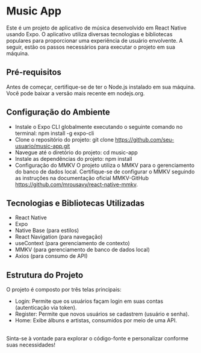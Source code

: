 # Music App
Este é um projeto de aplicativo de música desenvolvido em React Native usando Expo. O aplicativo utiliza diversas tecnologias e bibliotecas populares para proporcionar uma experiência de usuário envolvente. A seguir, estão os passos necessários para executar o projeto em sua máquina.
## Pré-requisitos
Antes de começar, certifique-se de ter o Node.js instalado em sua máquina. Você pode baixar a versão mais recente em nodejs.org.
## Configuração do Ambiente

* Instale o Expo CLI globalmente executando o seguinte comando no terminal: npm install -g expo-cli
* Clone o repositório do projeto: git clone https://github.com/seu-usuario/music-app.git
* Navegue até o diretório do projeto: cd music-app
* Instale as dependências do projeto: npm install
* Configuração do MMKV
O projeto utiliza o MMKV para o gerenciamento do banco de dados local.
Certifique-se de configurar o MMKV seguindo as instruções na documentação oficial MMKV-GitHub https://github.com/mrousavy/react-native-mmkv.

## Tecnologias e Bibliotecas Utilizadas
* React Native
* Expo
* Native Base (para estilos)
* React Navigation (para navegação)
* useContext (para gerenciamento de contexto)
* MMKV (para gerenciamento de banco de dados local)
* Axios (para consumo de API)

## Estrutura do Projeto

O projeto é composto por três telas principais:

* Login: Permite que os usuários façam login em suas contas (autenticação via token).
* Register: Permite que novos usuários se cadastrem (usuário e senha).
* Home: Exibe álbuns e artistas, consumidos por meio de uma API.
<br>
Sinta-se à vontade para explorar o código-fonte e personalizar conforme suas necessidades!
